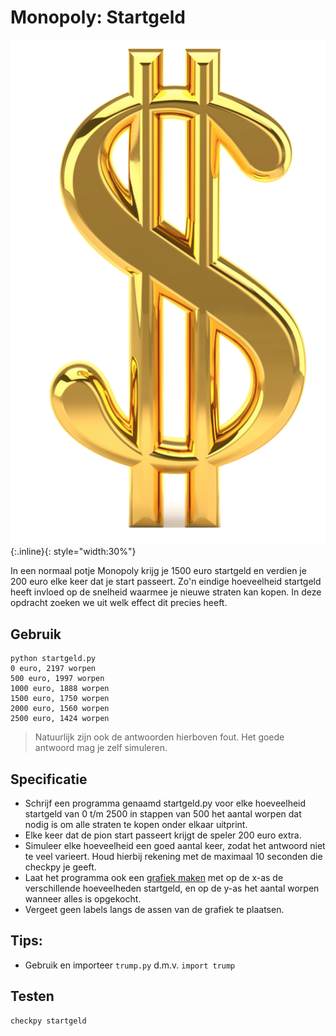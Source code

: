 # Monopoly: Startgeld

![](GoldenDollar.png){:.inline}{: style="width:30%"}

In een normaal potje Monopoly krijg je 1500 euro startgeld en verdien je 200 euro elke keer dat je start passeert. Zo'n eindige hoeveelheid startgeld heeft invloed op de snelheid waarmee je nieuwe straten kan kopen. In deze opdracht zoeken we uit welk effect dit precies heeft.


## Gebruik

	python startgeld.py
	0 euro, 2197 worpen
	500 euro, 1997 worpen
	1000 euro, 1888 worpen
	1500 euro, 1750 worpen
	2000 euro, 1560 worpen
	2500 euro, 1424 worpen

> Natuurlijk zijn ook de antwoorden hierboven fout. Het goede antwoord mag je zelf simuleren.


## Specificatie

* Schrijf een programma genaamd startgeld.py voor elke hoeveelheid startgeld van 0 t/m 2500 in stappen van 500 het aantal worpen dat nodig is om alle straten te kopen onder elkaar uitprint.
* Elke keer dat de pion start passeert krijgt de speler 200 euro extra. 
* Simuleer elke hoeveelheid een goed aantal keer, zodat het antwoord niet te veel varieert. Houd hierbij rekening met de maximaal 10 seconden die checkpy je geeft.
* Laat het programma ook een [grafiek maken](/theory/plotting) met op de x-as de verschillende hoeveelheden startgeld, en op de y-as het aantal worpen wanneer alles is opgekocht.
* Vergeet geen labels langs de assen van de grafiek te plaatsen.


## Tips:

* Gebruik en importeer `trump.py` d.m.v. `import trump`

## Testen

	checkpy startgeld
	